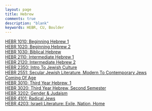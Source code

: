 ```yaml
---
layout: page
title: Hebrew
comments: true
description: "blank"
keywords: HEBR, CU, Boulder
---
```

<body>
<div><a href="../../courses/HEBR-1010">HEBR 1010: Beginning Hebrew 1</a></div>
<div><a href="../../courses/HEBR-1020">HEBR 1020: Beginning Hebrew 2</a></div>
<div><a href="../../courses/HEBR-1030">HEBR 1030: Biblical Hebrew</a></div>
<div><a href="../../courses/HEBR-2110">HEBR 2110: Intermediate Hebrew 1</a></div>
<div><a href="../../courses/HEBR-2120">HEBR 2120: Intermediate Hebrew 2</a></div>
<div><a href="../../courses/HEBR-2350">HEBR 2350: Intro To Jewish Culture</a></div>
<div><a href="../../courses/HEBR-2551">HEBR 2551: Secular Jewish Literature, Modern To Contemporary Jews Coming Of Age</a></div>
<div><a href="../../courses/HEBR-3010">HEBR 3010: Third Year Hebrew, 1</a></div>
<div><a href="../../courses/HEBR-3020">HEBR 3020: Third Year Hebrew, Second Semester</a></div>
<div><a href="../../courses/HEBR-3202">HEBR 3202: Gender & Judaism</a></div>
<div><a href="../../courses/HEBR-4101">HEBR 4101: Radical Jews</a></div>
<div><a href="../../courses/HEBR-4203">HEBR 4203: Israeli Literature: Exile, Nation, Home</a></div>
</body>